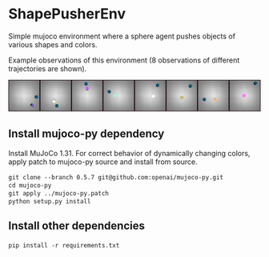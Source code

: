 # ShapePusherEnv
Simple mujoco environment where a sphere agent pushes objects of various shapes and colors.

Example observations of this environment (8 observations of different trajectories are shown).

![Alt Text](https://github.com/alexlee-gk/shape_pusher_env/raw/master/images/example.gif)

## Install mujoco-py dependency
Install MuJoCo 1.31. For correct behavior of dynamically changing colors, apply patch to mujoco-py source and install from source.
```
git clone --branch 0.5.7 git@github.com:openai/mujoco-py.git
cd mujoco-py
git apply ../mujoco-py.patch
python setup.py install
```

## Install other dependencies
```
pip install -r requirements.txt
```
